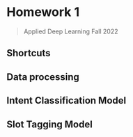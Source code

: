 # Homework 1
> Applied Deep Learning Fall 2022
## Shortcuts

## Data processing

## Intent Classification Model

## Slot Tagging Model